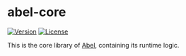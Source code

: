 # abel-core

[![Version](https://img.shields.io/crates/v/abel-core)](https://crates.io/crates/abel-core)
[![License](https://img.shields.io/crates/l/abel-core)](https://github.com/hack3ric/abel/blob/master/LICENSE)

This is the core library of [Abel](https://github.com/hack3ric/abel), containing its runtime logic.
